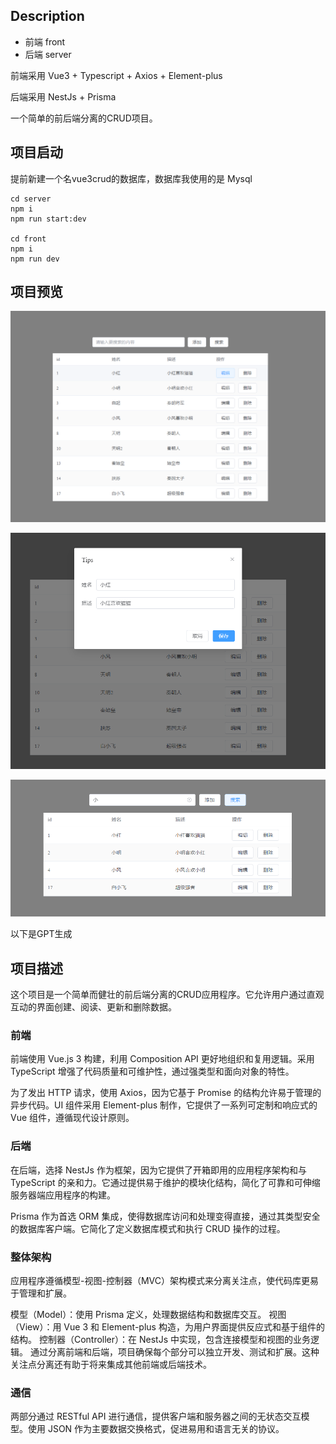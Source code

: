 ## Description

* 前端 front
* 后端 server

前端采用 Vue3 + Typescript + Axios + Element-plus

后端采用 NestJs + Prisma

一个简单的前后端分离的CRUD项目。

## 项目启动

提前新建一个名vue3crud的数据库，数据库我使用的是 Mysql

    cd server
    npm i 
    npm run start:dev

    cd front
    npm i 
    npm run dev


## 项目预览

![image.png](./assets/01.png)

![image.png](./assets/02.png)

![image.png](./assets/03.png)


以下是GPT生成

## 项目描述
这个项目是一个简单而健壮的前后端分离的CRUD应用程序。它允许用户通过直观互动的界面创建、阅读、更新和删除数据。

### 前端
前端使用 Vue.js 3 构建，利用 Composition API 更好地组织和复用逻辑。采用 TypeScript 增强了代码质量和可维护性，通过强类型和面向对象的特性。

为了发出 HTTP 请求，使用 Axios，因为它基于 Promise 的结构允许易于管理的异步代码。UI 组件采用 Element-plus 制作，它提供了一系列可定制和响应式的 Vue 组件，遵循现代设计原则。

### 后端
在后端，选择 NestJs 作为框架，因为它提供了开箱即用的应用程序架构和与 TypeScript 的亲和力。它通过提供易于维护的模块化结构，简化了可靠和可伸缩服务器端应用程序的构建。

Prisma 作为首选 ORM 集成，使得数据库访问和处理变得直接，通过其类型安全的数据库客户端。它简化了定义数据库模式和执行 CRUD 操作的过程。

### 整体架构
应用程序遵循模型-视图-控制器（MVC）架构模式来分离关注点，使代码库更易于管理和扩展。

 模型（Model）：使用 Prisma 定义，处理数据结构和数据库交互。
视图（View）：用 Vue 3 和 Element-plus 构造，为用户界面提供反应式和基于组件的结构。
控制器（Controller）：在 NestJs 中实现，包含连接模型和视图的业务逻辑。
通过分离前端和后端，项目确保每个部分可以独立开发、测试和扩展。这种关注点分离还有助于将来集成其他前端或后端技术。

### 通信
两部分通过 RESTful API 进行通信，提供客户端和服务器之间的无状态交互模型。使用 JSON 作为主要数据交换格式，促进易用和语言无关的协议。